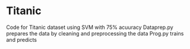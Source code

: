 # Titanic
Code for Titanic dataset using SVM with 75% acuuracy
Dataprep.py prepares the data by cleaning and preprocessing the data
Prog.py trains and predicts
